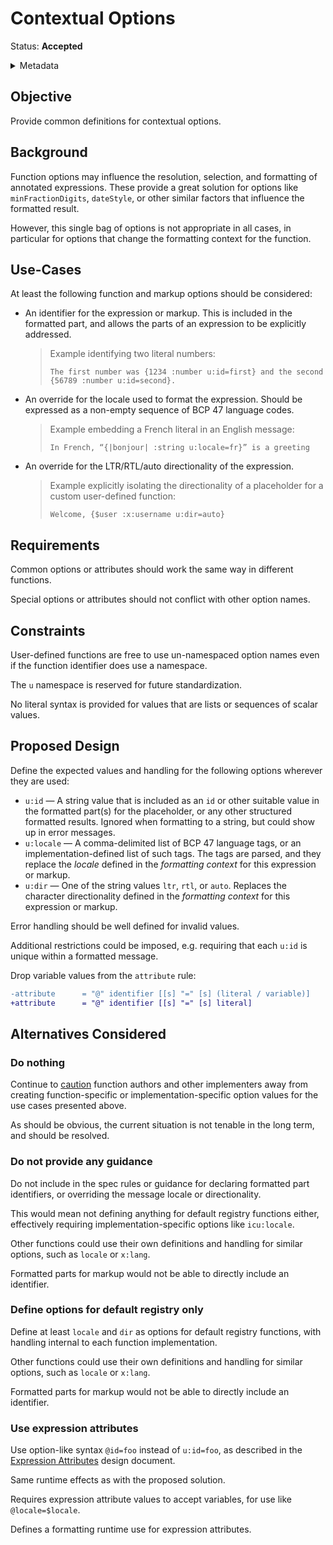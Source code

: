 # Contextual Options

Status: **Accepted**

<details>
	<summary>Metadata</summary>
	<dl>
		<dt>Contributors</dt>
		<dd>@eemeli</dd>
		<dt>First proposed</dt>
		<dd>2023-05-06</dd>
		<dt>Pull Requests</dt>
		<dd><a href="https://github.com/unicode-org/message-format-wg/pull/780">#780</a></dd>
	</dl>
</details>

## Objective

Provide common definitions for contextual options.

## Background

Function options may influence the resolution, selection, and formatting of annotated expressions.
These provide a great solution for options like `minFractionDigits`, `dateStyle`,
or other similar factors that influence the formatted result.

However, this single bag of options is not appropriate in all cases,
in particular for options that change the formatting context for the function.

## Use-Cases

At least the following function and markup options should be considered:

- An identifier for the expression or markup.
  This is included in the formatted part,
  and allows the parts of an expression to be explicitly addressed.

  > Example identifying two literal numbers:
  >
  > ```
  > The first number was {1234 :number u:id=first} and the second {56789 :number u:id=second}.
  > ```

- An override for the locale used to format the expression.
  Should be expressed as a non-empty sequence of BCP 47 language codes.

  > Example embedding a French literal in an English message:
  >
  > ```
  > In French, “{|bonjour| :string u:locale=fr}” is a greeting
  > ```

- An override for the LTR/RTL/auto directionality of the expression.

  > Example explicitly isolating the directionality of a placeholder
  > for a custom user-defined function:
  >
  > ```
  > Welcome, {$user :x:username u:dir=auto}
  > ```

## Requirements

Common options or attributes should work the same way in different functions.

Special options or attributes should not conflict with other option names.

## Constraints

User-defined functions are free to use un-namespaced option names
even if the function identifier does use a namespace.

The `u` namespace is reserved for future standardization.

No literal syntax is provided for values that are lists or sequences of scalar values.

## Proposed Design

Define the expected values and handling for the following options
wherever they are used:

- `u:id` — A string value that is included as an `id` or other suitable value
  in the formatted part(s) for the placeholder,
  or any other structured formatted results.
  Ignored when formatting to a string, but could show up in error messages.
- `u:locale` — A comma-delimited list of BCP 47 language tags,
  or an implementation-defined list of such tags.
  The tags are parsed, and they replace the _locale_
  defined in the _formatting context_ for this expression or markup.
- `u:dir` — One of the string values `ltr`, `rtl`, or `auto`.
  Replaces the character directionality
  defined in the _formatting context_ for this expression or markup.

Error handling should be well defined for invalid values.

Additional restrictions could be imposed,
e.g. requiring that each `u:id` is unique within a formatted message.

Drop variable values from the `attribute` rule:

```diff
-attribute      = "@" identifier [[s] "=" [s] (literal / variable)]
+attribute      = "@" identifier [[s] "=" [s] literal]
```

## Alternatives Considered

### Do nothing

Continue to [caution](https://github.com/unicode-org/message-format-wg/blob/d38ff326d2381b3ef361e996c3431d1b251518d6/spec/syntax.md#attributes)
function authors and other implementers away from creating function-specific or implementation-specific option values
for the use cases presented above.

As should be obvious, the current situation is not tenable in the long term, and should be resolved.

### Do not provide any guidance

Do not include in the spec rules or guidance for declaring formatted part identifiers,
or overriding the message locale or directionality.

This would mean not defining anything for default registry functions either,
effectively requiring implementation-specific options like `icu:locale`.

Other functions could use their own definitions and handling for similar options,
such as `locale` or `x:lang`.

Formatted parts for markup would not be able to directly include an identifier.

### Define options for default registry only

Define at least `locale` and `dir` as options for default registry functions,
with handling internal to each function implementation.

Other functions could use their own definitions and handling for similar options,
such as `locale` or `x:lang`.

Formatted parts for markup would not be able to directly include an identifier.

### Use expression attributes

Use option-like syntax `@id=foo` instead of `u:id=foo`, as described in the
[Expression Attributes](https://github.com/unicode-org/message-format-wg/blob/d38ff326d2381b3ef361e996c3431d1b251518d6/exploration/expression-attributes.md) design document.

Same runtime effects as with the proposed solution.

Requires expression attribute values to accept variables,
for use like `@locale=$locale`.

Defines a formatting runtime use for expression attributes.
